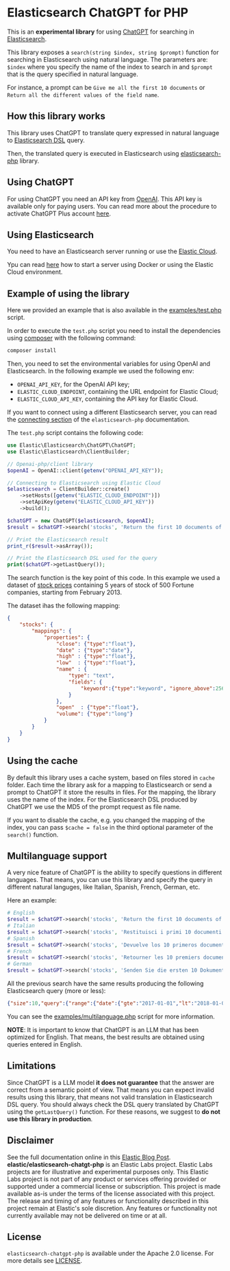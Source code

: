 # Elasticsearch ChatGPT for PHP

This is an **experimental library** for using [ChatGPT](https://openai.com/blog/chatgpt) for searching in [Elasticsearch](https://github.com/elastic/elasticsearch).

This library exposes a `search(string $index, string $prompt)` function for searching in Elasticsearch using natural language.
The parameters are: `$index` where you specify the name of the index to search in and `$prompt` that is the query specified in natural language.

For instance, a prompt can be `Give me all the first 10 documents` or `Return all the different values of the field name`.

## How this library works

This library uses ChatGPT to translate query expressed in natural language to [Elasticsearch DSL](https://www.elastic.co/guide/en/elasticsearch/reference/current/query-dsl.html) query.

Then, the translated query is executed in Elasticsearch using [elasticsearch-php](https://github.com/elastic/elasticsearch-php) library.

## Using ChatGPT

For using ChatGPT you need an API key from [OpenAI](https://openai.com/blog/openai-api).
This API key is available only for paying users.
You can read more about the procedure to activate ChatGPT Plus account [here](https://openai.com/blog/chatgpt-plus).

## Using Elasticsearch

You need to have an Elasticsearch server running or use the [Elastic Cloud](https://www.elastic.co/cloud/).

Ypu can read [here](https://github.com/elastic/elasticsearch-php#configuration) how to start a server using Docker or using the Elastic Cloud environment.

## Example of using the library

Here we provided an example that is also available in the [examples/test.php](examples/test.php) script.

In order to execute the `test.php` script you need to install the dependencies
using [composer](https://getcomposer.org/) with the following command:

```bash
composer install
```

Then, you need to set the environmental variables for using OpenAI and Elasticsearch.
In the following example we used the following env:

- `OPENAI_API_KEY`, for the OpenAI API key;
- `ELASTIC_CLOUD_ENDPOINT`, containing the URL endpoint for Elastic Cloud;
- `ELASTIC_CLOUD_API_KEY`, containing the API key for Elastic Cloud.

If you want to connect using a different Elasticsearch server, you can read the
[connecting section](https://www.elastic.co/guide/en/elasticsearch/client/php-api/current/connecting.html)
of the `elasticsearch-php` documentation.

The `test.php` script contains the following code:

```php
use Elastic\Elasticsearch\ChatGPT\ChatGPT;
use Elastic\Elasticsearch\ClientBuilder;

// Openai-php/client library 
$openAI = OpenAI::client(getenv("OPENAI_API_KEY"));

// Connecting to Elasticsearch using Elastic Cloud
$elasticsearch = ClientBuilder::create()
    ->setHosts([getenv("ELASTIC_CLOUD_ENDPOINT")])
    ->setApiKey(getenv("ELASTIC_CLOUD_API_KEY"))
    ->build();

$chatGPT = new ChatGPT($elasticsearch, $openAI);
$result = $chatGPT->search('stocks', 'Return the first 10 documents of 2017');

// Print the Elasticsearch result
print_r($result->asArray());

// Print the Elasticsearch DSL used for the query
print($chatGPT->getLastQuery());
```

The search function is the key point of this code. In this example we
used a dataset of [stock prices](https://github.com/elastic/elasticsearch-php-examples/blob/main/data/all_stocks_5yr.csv)
containing 5 years of stock of 500 Fortune companies, starting from February 2013.

The dataset ihas the following mapping:

```json
{
    "stocks": {
        "mappings": {
            "properties": {
                "close": {"type":"float"},
                "date" : {"type":"date"},
                "high" : {"type":"float"},
                "low"  : {"type":"float"},
                "name" : {
                    "type": "text",
                    "fields": {
                        "keyword":{"type":"keyword", "ignore_above":256}
                    }
                },
                "open"  : {"type":"float"},
                "volume": {"type":"long"}
            }
        }
    }
}
```

## Using the cache

By default this library uses a cache system, based on files stored in `cache` folder.
Each time the library ask for a mapping to Elasticsearch or send a prompt to ChatGPT
it store the results in files. For the mapping, the library uses the name of the index.
For the Elasticsearch DSL produced by ChatGPT we use the MD5 of the prompt request as file name.

If you want to disable the cache, e.g. you changed the mapping of the index, you
can pass `$cache = false` in the third optional parameter of the `search()` function.

## Multilanguage support

A very nice feature of ChatGPT is the ability to specify questions in different languages.
That means, you can use this library and specify the query in different natural languges, like
Italian, Spanish, French, German, etc.

Here an example:

```php
# English
$result = $chatGPT->search('stocks', 'Return the first 10 documents of 2017');
# Italian
$result = $chatGPT->search('stocks', 'Restituisci i primi 10 documenti del 2017');
# Spanish
$result = $chatGPT->search('stocks', 'Devuelve los 10 primeros documentos de 2017');
# French
$result = $chatGPT->search('stocks', 'Retourner les 10 premiers documents de 2017');
# German
$result = $chatGPT->search('stocks', 'Senden Sie die ersten 10 Dokumente des Jahres 2017 zurück');
```

All the previous search have the same results producing the following Elasticsearch query (more or less):

```json
{"size":10,"query":{"range":{"date":{"gte":"2017-01-01","lt":"2018-01-01"}}}}
```

You can see the [examples/multilanguage.php](examples/multilanguage.php) script for more information.

**NOTE**: It is important to know that ChatGPT is an LLM that has been optimized for English.
That means, the best results are obtained using queries entered in English.


## Limitations

Since ChatGPT is a LLM model **it does not guarantee** that the answer are correct from a semantic point of view.
That means you can expect invalid results using this library, that means not valid translation in 
Elasticsearch DSL query. You should always check the DSL query translated by ChatGPT using the `getLastQuery()`
function. For these reasons, we suggest to **do not use this library in production**.

## Disclaimer

See the full documentation online in this [Elastic Blog Post](https://www.elastic.co/blog/).
**elastic/elasticsearch-chatgt-php** is an Elastic Labs project. Elastic Labs projects are for illustrative and experimental purposes only. This Elastic Labs project is not part of any product or services offering provided or supported under a commercial license or subscription. This project is made available as-is under the terms of the license associated with this project.
The release and timing of any features or functionality described in this project remain at Elastic's sole discretion.
Any features or functionality not currently available may not be delivered on time or at all.

## License

`elasticsearch-chatgpt-php` is available under the Apache 2.0 license.
For more details see [LICENSE](LICENSE).